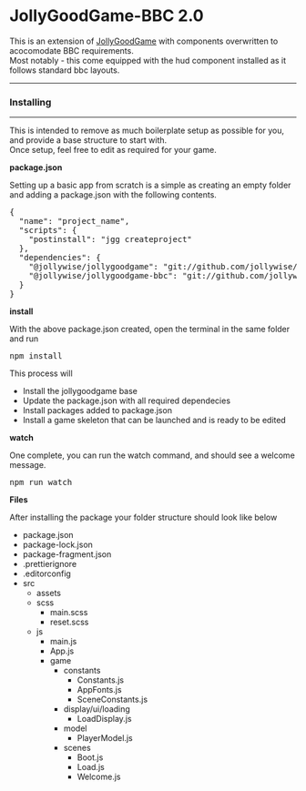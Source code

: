 # JollyGoodGame-BBC 2.0

This is an extension of [JollyGoodGame](https://github.com/jollywise/jollygoodgame) with components overwritten to acocomodate BBC requirements.  
Most notably - this come equipped with the hud component installed as it follows standard bbc layouts.

---

### Installing

---

This is intended to remove as much boilerplate setup as possible for you, and provide a base structure to start with.  
Once setup, feel free to edit as required for your game.

**package.json**

Setting up a basic app from scratch is a simple as creating an empty folder and adding a package.json with the following contents.

<pre>
{
  "name": "project_name",
  "scripts": {
    "postinstall": "jgg createproject"
  },
  "dependencies": {
    "@jollywise/jollygoodgame": "git://github.com/jollywise/jollygoodgame.git#2-0",
    "@jollywise/jollygoodgame-bbc": "git://github.com/jollywise/jollygoodgame-bbc.git#2-0"
  }
}
</pre>

**install**

With the above package.json created, open the terminal in the same folder and run

<pre>npm install</pre>

This process will

- Install the jollygoodgame base
- Update the package.json with all required dependecies
- Install packages added to package.json
- Install a game skeleton that can be launched and is ready to be edited

**watch**

One complete, you can run the watch command, and should see a welcome message.

<pre>npm run watch</pre>

**Files**

After installing the package your folder structure should look like below

- package.json
- package-lock.json
- package-fragment.json
- .prettierignore
- .editorconfig
- src
  - assets
  - scss
    - main.scss
    - reset.scss
  - js
    - main.js
    - App.js
    - game
      - constants
        - Constants.js
        - AppFonts.js
        - SceneConstants.js
      * display/ui/loading
        - LoadDisplay.js
      * model
        - PlayerModel.js
      * scenes
        - Boot.js
        - Load.js
        - Welcome.js
